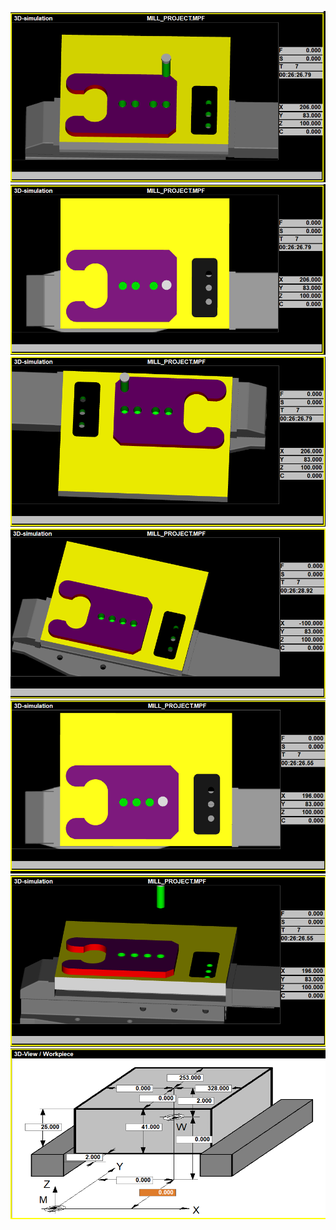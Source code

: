 ![](Sim1.png)
![](Sim2.png)
![](Sim3.png)
![](Simulation.png)
![](Simulation2.png)
![](Simulation3.png)
![](WorkDimensions.png)
